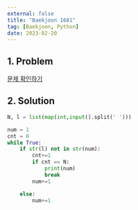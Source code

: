 ```yaml
---
external: false
title: "Baekjoon 1681"
tag: [Baekjoon, Python]
date: 2023-02-20
---
```


## 1. Problem

[문제 확인하기](https://www.acmicpc.net/problem/1681)

## 2. Solution

```python
N, l = list(map(int,input().split(' ')))

num = 1
cnt = 0
while True:
    if str(l) not in str(num):
        cnt+=1
        if cnt == N:
            print(num)
            break
        num+=1

    else:
        num+=1
```
